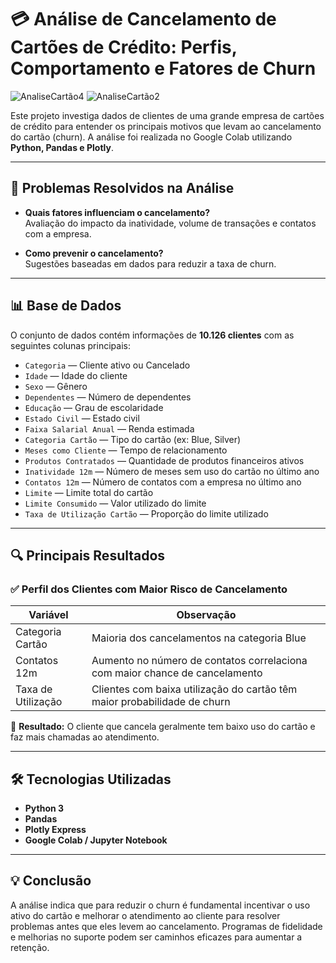 # 💳 Análise de Cancelamento de Cartões de Crédito: Perfis, Comportamento e Fatores de Churn

![AnaliseCartão4](https://github.com/user-attachments/assets/f8c648ad-8f65-468d-8b6c-b426b9208fef)
![AnaliseCartão2](https://github.com/user-attachments/assets/d7983fc9-fab5-4aa4-b58c-c9bb77e04a3e)




Este projeto investiga dados de clientes de uma grande empresa de cartões de crédito para entender os principais motivos que levam ao cancelamento do cartão (churn). A análise foi realizada no Google Colab utilizando **Python, Pandas e Plotly**.

---

## 🎯 Problemas Resolvidos na Análise


- **Quais fatores influenciam o cancelamento?**  
  Avaliação do impacto da inatividade, volume de transações e contatos com a empresa.

- **Como prevenir o cancelamento?**  
  Sugestões baseadas em dados para reduzir a taxa de churn.

---

## 📊 Base de Dados

O conjunto de dados contém informações de **10.126 clientes** com as seguintes colunas principais:

- `Categoria` — Cliente ativo ou Cancelado  
- `Idade` — Idade do cliente  
- `Sexo` — Gênero  
- `Dependentes` — Número de dependentes  
- `Educação` — Grau de escolaridade  
- `Estado Civil` — Estado civil  
- `Faixa Salarial Anual` — Renda estimada  
- `Categoria Cartão` — Tipo do cartão (ex: Blue, Silver)  
- `Meses como Cliente` — Tempo de relacionamento  
- `Produtos Contratados` — Quantidade de produtos financeiros ativos  
- `Inatividade 12m` — Número de meses sem uso do cartão no último ano  
- `Contatos 12m` — Número de contatos com a empresa no último ano  
- `Limite` — Limite total do cartão  
- `Limite Consumido` — Valor utilizado do limite  
- `Taxa de Utilização Cartão` — Proporção do limite utilizado

---

## 🔍 Principais Resultados

### ✅ Perfil dos Clientes com Maior Risco de Cancelamento

| Variável           | Observação                                           |
|--------------------|-----------------------------------------------------|
| Categoria Cartão    | Maioria dos cancelamentos na categoria Blue         |
| Contatos 12m       | Aumento no número de contatos correlaciona com maior chance de cancelamento |
| Taxa de Utilização  | Clientes com baixa utilização do cartão têm maior probabilidade de churn |

🎯 **Resultado:** O cliente que cancela geralmente tem baixo uso do cartão e faz mais chamadas ao atendimento.


---

## 🛠️ Tecnologias Utilizadas

- **Python 3**  
- **Pandas**  
- **Plotly Express**  
- **Google Colab / Jupyter Notebook**

---

## 💡 Conclusão

A análise indica que para reduzir o churn é fundamental incentivar o uso ativo do cartão e melhorar o atendimento ao cliente para resolver problemas antes que eles levem ao cancelamento. Programas de fidelidade e melhorias no suporte podem ser caminhos eficazes para aumentar a retenção.

